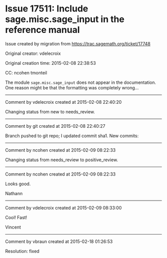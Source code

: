 # Issue 17511: Include sage.misc.sage_input in the reference manual

Issue created by migration from https://trac.sagemath.org/ticket/17748

Original creator: vdelecroix

Original creation time: 2015-02-08 22:38:53

CC:  ncohen tmonteil

The module `sage.misc.sage_input` does not appear in the documentation. One reason might be that the formatting was completely wrong...


---

Comment by vdelecroix created at 2015-02-08 22:40:20

Changing status from new to needs_review.


---

Comment by git created at 2015-02-08 22:40:27

Branch pushed to git repo; I updated commit sha1. New commits:


---

Comment by ncohen created at 2015-02-09 08:22:33

Changing status from needs_review to positive_review.


---

Comment by ncohen created at 2015-02-09 08:22:33

Looks good.

Nathann


---

Comment by vdelecroix created at 2015-02-09 08:33:00

Cool! Fast!

Vincent


---

Comment by vbraun created at 2015-02-18 01:26:53

Resolution: fixed
